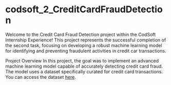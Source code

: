 # codsoft_2_CreditCardFraudDetection

Welcome to the Credit Card Fraud Detection project within the CodSoft Internship Experience! This project represents the successful completion of the second task, focusing on developing a robust machine learning model for identifying and preventing fraudulent activities in credit car transactions.

Project Overview
In this project, the goal was to implement an advanced machine learning model capable of accurately detecting credit card fraud. The model uses a dataset specifically curated for credit card transactions. You can access the dataset [here](https://www.kaggle.com/datasets/kartik2112/fraud-detection).
